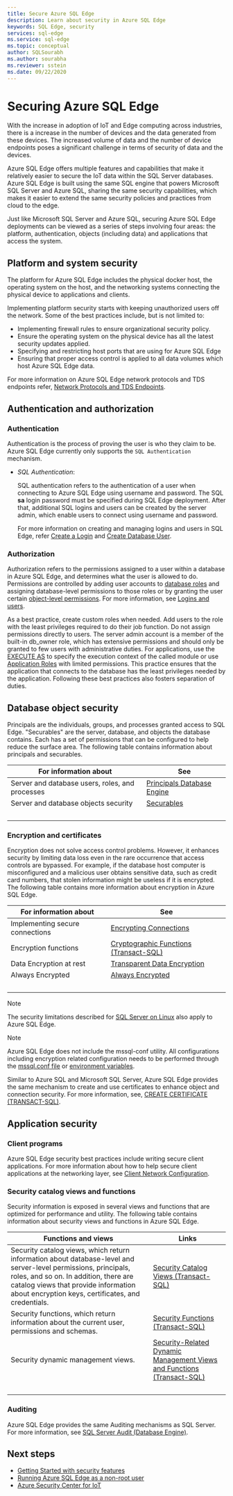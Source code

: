 ```yaml
---
title: Secure Azure SQL Edge 
description: Learn about security in Azure SQL Edge
keywords: SQL Edge, security
services: sql-edge
ms.service: sql-edge
ms.topic: conceptual
author: SQLSourabh
ms.author: sourabha
ms.reviewer: sstein
ms.date: 09/22/2020
---
```


# Securing Azure SQL Edge

With the increase in adoption of IoT and Edge computing across industries, there is a increase in the number of devices and the data generated from these devices. The increased volume of data and the number of device endpoints poses a significant challenge in terms of security of data and the devices. 

Azure SQL Edge offers multiple features and capabilities that make it relatively easier to secure the IoT data within the SQL Server databases. Azure SQL Edge is built using the same SQL engine that powers Microsoft SQL Server and Azure SQL, sharing the same security capabilities, which makes it easier to extend the same security policies and practices from cloud to the edge.

Just like Microsoft SQL Server and Azure SQL, securing Azure SQL Edge deployments can be viewed as a series of steps involving four areas: the platform, authentication, objects (including data) and applications that access the system. 

## Platform and system security

The platform for Azure SQL Edge includes the physical docker host, the operating system on the host, and the networking systems connecting the physical device to applications and clients. 

Implementing platform security starts with keeping unauthorized users off the network. Some of the best practices include, but is not limited to:
- Implementing firewall rules to ensure organizational security policy. 
- Ensure the operating system on the physical device has all the latest security updates applied. 
- Specifying and restricting host ports that are using for Azure SQL Edge
- Ensuring that proper access control is applied to all data volumes which host Azure SQL Edge data. 

For more information on Azure SQL Edge network protocols and TDS endpoints refer, [Network Protocols and TDS Endpoints](https://docs.microsoft.com//previous-versions/sql/sql-server-2008-r2/ms191220(v=sql.105)).

## Authentication and authorization 

### Authentication  
Authentication is the process of proving the user is who they claim to be. Azure SQL Edge currently only supports the `SQL Authentication` mechanism.

- *SQL Authentication*:

    SQL authentication refers to the authentication of a user when connecting to Azure SQL Edge using username and password. The SQL **sa** login password must be specified during SQL Edge deployment. After that, additional SQL logins and users can be created by the server admin, which enable users to connect using username and password.

    For more information on creating and managing logins and users in SQL Edge, refer [Create a Login](https://docs.microsoft.com/sql/relational-databases/security/authentication-access/create-a-login) and [Create Database User](https://docs.microsoft.com/sql/relational-databases/security/authentication-access/create-a-database-user).

### Authorization   

Authorization refers to the permissions assigned to a user within a database in Azure SQL Edge, and determines what the user is allowed to do. Permissions are controlled by adding user accounts to [database roles](https://docs.microsoft.com/sql/relational-databases/security/authentication-access/database-level-roles) and assigning database-level permissions to those roles or by granting the user certain [object-level permissions](https://docs.microsoft.com/sql/relational-databases/security/permissions-database-engine). For more information, see [Logins and users](https://docs.microsoft.com/azure/azure-sql/database/logins-create-manage).

As a best practice, create custom roles when needed. Add users to the role with the least privileges required to do their job function. Do not assign permissions directly to users. The server admin account is a member of the built-in db_owner role, which has extensive permissions and should only be granted to few users with administrative duties. For applications, use the [EXECUTE AS](https://docs.microsoft.com/sql/t-sql/statements/execute-as-clause-transact-sql) to specify the execution context of the called module or use [Application Roles](https://docs.microsoft.com/sql/relational-databases/security/authentication-access/application-roles) with limited permissions. This practice ensures that the application that connects to the database has the least privileges needed by the application. Following these best practices also fosters separation of duties.

## Database object security

Principals are the individuals, groups, and processes granted access to SQL Edge. "Securables" are the server, database, and objects the database contains. Each has a set of permissions that can be configured to help reduce the surface area. The following table contains information about principals and securables.

|For information about|See|  
|---------------------------|---------|  
|Server and database users, roles, and processes|[Principals Database Engine](https://docs.microsoft.com/sql/relational-databases/security/authentication-access/principals-database-engine)|  
|Server and database objects security|[Securables](https://docs.microsoft.com/sql/relational-databases/security/securables)|
| &nbsp; | &nbsp; |

### Encryption and certificates  
 
Encryption does not solve access control problems. However, it enhances security by limiting data loss even in the rare occurrence that access controls are bypassed. For example, if the database host computer is misconfigured and a malicious user obtains sensitive data, such as credit card numbers, that stolen information might be useless if it is encrypted. The following table contains more information about encryption in Azure SQL Edge.  
  
|For information about|See|  
|---------------------------|---------|  
|Implementing secure connections|[Encrypting Connections](https://docs.microsoft.com/sql/linux/sql-server-linux-encrypted-connections)|  
|Encryption functions|[Cryptographic Functions &#40;Transact-SQL&#41;](https://docs.microsoft.com/sql/t-sql/functions/cryptographic-functions-transact-sql)|
|Data Encryption at rest|[Transparent Data Encryption](https://docs.microsoft.com/sql/relational-databases/security/encryption/transparent-data-encryption)|
|Always Encrypted|[Always Encrypted](https://docs.microsoft.com/sql/relational-databases/security/encryption/always-encrypted-database-engine)|
| &nbsp; | &nbsp; |

> [!NOTE]
> The security limitations described for [SQL Server on Linux](https://docs.microsoft.com/sql/linux/sql-server-linux-security-overview) also apply to Azure SQL Edge. 


> [!NOTE]
> Azure SQL Edge does not include the mssql-conf utility. All configurations including encryption related configuration needs to be performed through the [mssql.conf file](configure.md#configure-by-using-an-mssqlconf-file) or [environment variables](configure.md#configure-by-using-environment-variables). 


Similar to Azure SQL and Microsoft SQL Server, Azure SQL Edge provides the same mechanism to create and use certificates to enhance object and connection security. For more information, see, [CREATE CERTIFICATE (TRANSACT-SQL)](https://docs.microsoft.com/sql/t-sql/statements/create-certificate-transact-sql).


## Application security

### Client programs

Azure SQL Edge security best practices include writing secure client applications. For more information about how to help secure client applications at the networking layer, see [Client Network Configuration](https://docs.microsoft.com/sql/database-engine/configure-windows/client-network-configuration).

### Security catalog views and functions  
Security information is exposed in several views and functions that are optimized for performance and utility. The following table contains information about security views and functions in Azure SQL Edge.  
  
|Functions and views|Links|  
|---------------------------|---------|  
|Security catalog views, which return information about database-level and server-level permissions, principals, roles, and so on. In addition, there are catalog views that provide information about encryption keys, certificates, and credentials.|[Security Catalog Views &#40;Transact-SQL&#41;](https://docs.microsoft.com/sql/relational-databases/system-catalog-views/security-catalog-views-transact-sql)|  
|Security functions, which return information about the current user, permissions and schemas.|[Security Functions &#40;Transact-SQL&#41;](https://docs.microsoft.com/sql/t-sql/functions/security-functions-transact-sql)|  
|Security dynamic management views.|[Security-Related Dynamic Management Views and Functions &#40;Transact-SQL&#41;](https://docs.microsoft.com/sql/relational-databases/system-dynamic-management-views/security-related-dynamic-management-views-and-functions-transact-sql)|  
| &nbsp; | &nbsp; |

### Auditing 

Azure SQL Edge provides the same Auditing mechanisms as SQL Server. For more information, see [SQL Server Audit (Database Engine)](https://docs.microsoft.com/sql/relational-databases/security/auditing/sql-server-audit-database-engine).


## Next steps

- [Getting Started with security features](https://docs.microsoft.com/sql/linux/sql-server-linux-security-get-started)
- [Running Azure SQL Edge as a non-root user](configure.md#run-azure-sql-edge-as-non-root-user)
- [Azure Security Center for IoT](https://docs.microsoft.com/azure/asc-for-iot/overview)

